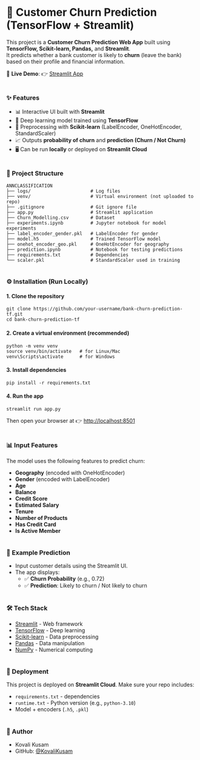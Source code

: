# 🏦 Customer Churn Prediction (TensorFlow + Streamlit)

This project is a **Customer Churn Prediction Web App** built using **TensorFlow, Scikit-learn, Pandas,** and **Streamlit**.  
It predicts whether a bank customer is likely to **churn** (leave the bank) based on their profile and financial information.

🚀 **Live Demo**: 👉 [Streamlit App](https://bank-churn-prediction-tf.streamlit.app)

#

### ✨ Features
- 📊 Interactive UI built with **Streamlit**  
- 🤖 Deep learning model trained using **TensorFlow**  
- 🔢 Preprocessing with **Scikit-learn** (LabelEncoder, OneHotEncoder, StandardScaler)  
- 📈 Outputs **probability of churn** and **prediction (Churn / Not Churn)**  
- 🖥️ Can be run **locally** or deployed on **Streamlit Cloud**  

#

### 📂 Project Structure

```
ANNCLASSIFICATION
├── logs/                      # Log files
├── venv/                      # Virtual environment (not uploaded to repo)
├── .gitignore                 # Git ignore file
├── app.py                     # Streamlit application
├── Churn_Modelling.csv        # Dataset
├── experiments.ipynb          # Jupyter notebook for model experiments
├── label_encoder_gender.pkl   # LabelEncoder for gender
├── model.h5                   # Trained TensorFlow model
├── onehot_encoder_geo.pkl     # OneHotEncoder for geography
├── prediction.ipynb           # Notebook for testing predictions
├── requirements.txt           # Dependencies
└── scaler.pkl                 # StandardScaler used in training
```

#

### ⚙️ Installation (Run Locally)
#### 1. Clone the repository
```
git clone https://github.com/your-username/bank-churn-prediction-tf.git
cd bank-churn-prediction-tf
```
#### 2. Create a virtual environment (recommended)
```
python -m venv venv
source venv/bin/activate   # for Linux/Mac
venv\Scripts\activate      # for Windows
```
#### 3. Install dependencies
```
pip install -r requirements.txt
```
#### 4. Run the app
```
streamlit run app.py
```
Then open your browser at 👉 [http://localhost:8501](http://localhost:8501)

#

### 📊 Input Features
The model uses the following features to predict churn:
- **Geography** (encoded with OneHotEncoder)
- **Gender** (encoded with LabelEncoder)
- **Age**
- **Balance**
- **Credit Score**
- **Estimated Salary**
- **Tenure**
- **Number of Products**
- **Has Credit Card**
- **Is Active Member**

#

### 📌 Example Prediction
- Input customer details using the Streamlit UI.
- The app displays:
  - ✅ **Churn Probability** (e.g., 0.72)
  - ✅ **Prediction**: Likely to churn / Not likely to churn

#

### 🛠 Tech Stack
- [Streamlit](https://streamlit.io/) - Web framework
- [TensorFlow](https://www.tensorflow.org/) - Deep learning
- [Scikit-learn](https://scikit-learn.org/stable/) - Data preprocessing
- [Pandas](https://pandas.pydata.org/) - Data manipulation
- [NumPy](https://numpy.org/) - Numerical computing

#

### 📢 Deployment
This project is deployed on **Streamlit Cloud**.
Make sure your repo includes:
- ```requirements.txt``` - dependencies
- ```runtime.txt``` - Python version (e.g., ```python-3.10```)
- Model + encoders (```.h5```, ```.pkl```)

#

### 👤 Author
- Kovali Kusam
- GitHub: [@KovaliKusam](https://github.com/KovaliKusam)
